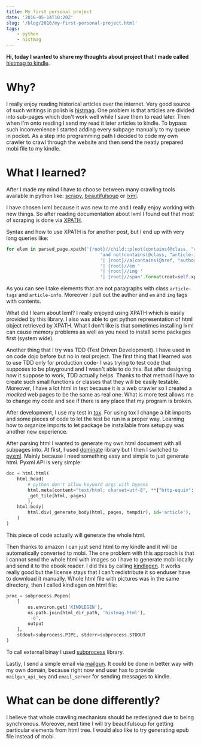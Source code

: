 ```yaml
---
title: My first personal project
date: '2016-05-14T10:20Z'
slug: '/blog/2016/my-first-personal-project.html'
tags: 
    - python
    - histmag
---
```


**Hi, today I wanted to share my thoughts about project that I made
called** [histmag to
kindle](https://github.com/krzysztofzuraw/histmag_to_kindle).

Why?
====

I really enjoy reading historical articles over the internet. Very good
source of such writings in polish is [histmag](http://histmag.org/). One
problem is that articles are divided into sub-pages which don't work
well while I save them to read later. Then when I'm onto reading I send
my read it later articles to kindle. To bypass such inconvenience I
started adding every subpage manually to my queue in pocket. As a step
into programming path I decided to code my own crawler to crawl through
the website and then send the neatly prepared mobi file to my kindle.

What I learned?
===============

After I made my mind I have to choose between many crawling tools
available in python like: [scrapy](http://scrapy.org/),
[beautifulsoup](https://www.crummy.com/software/BeautifulSoup/) or
[lxml](http://lxml.de/).

I have chosen lxml because it was new to me and I really enjoy working
with new things. So after reading documentation about lxml I found out
that most of scraping is done via
[XPATH](https://developer.mozilla.org/en-US/docs/Web/XPath).

Syntax and how to use XPATH is for another post, but I end up with very
long queries like:

```python
for elem in parsed_page.xpath('{root}//child::p[not(contains(@class, "article-tags")) '
                                   'and not(contains(@class, "article-info"))] '
                                   '| {root}//a[contains(@href, "author")]'
                                   '| {root}//em '
                                   '| {root}//img '
                                   '| {root}//span'.format(root=self.xpath_root)):
```

As you can see I take elements that are not paragraphs with class
`article-tags` and `article-info`. Moreover I pull out the author and
`em` and `img` tags with contents.

What did I learn about lxml? I really enjoyed using XPATH which is
easily provided by this library. I also was able to get python
representation of html object retrieved by XPATH. What I don't like is
that sometimes installing lxml can cause memory problems as well as you
need to install some packages first (system wide).

Another thing that I try was TDD (Test Driven Development). I have used
in on code dojo before but no in *real* project. The first thing that I
learned was to use TDD only for production code- I was trying to test
code that supposes to be playground and I wasn't able to do this. But
after designing how it suppose to work, TDD actually helps. Thanks to
that method I have to create such small functions or classes that they
will be easily testable. Moreover, I have a lot html in test because it
is a web crawler so I created a *mocked* web pages to be the same as
real one. What is more test allows me to change my code and see if there
is any place that my program is broken.

After development, I use my test in
[tox](https://pypi.python.org/pypi/tox). For using tox I change a bit
imports and some pieces of code to let the test be run in a proper way.
Learning how to organize imports to let package be installable from
setup.py was another new experience.

After parsing html I wanted to generate my own html document with all
subpages into. At first, I used
[dominate](https://github.com/Knio/dominate) library but I then I
switched to [pyxml](http://py.readthedocs.io/en/latest/xml.html). Mainly
because I need something easy and simple to just generate html. Pyxml
API is very simple:

```python
doc = html.html(
    html.head(
        # python don't allow keyword args with hypens
        html.meta(content="text/html; charset=utf-8", **{"http-equiv": "Content-Type"}),
        _get_tile(html, pages)
        ),
    html.body(
        html.div(_generate_body(html, pages, tempdir), id='article'),
    )
)
```

This piece of code actually will generate the whole html.

Then thanks to amazon I can just send html to my kindle and it will be
automatically converted to mobi. The one problem with this approach is
that I cannot send the whole html with images so I have to generate mobi
locally and send it to the ebook reader. I did this by calling
[kindlegen](http://www.amazon.com/gp/feature.html?docId=1000765211). It
works really good but the license stays that I can't redistribute it so
enduser have to download it manually. Whole html file with pictures was
in the same directory, then I called kindlegen on html file:

```python
proc = subprocess.Popen(
    [
        os.environ.get('KINDLEGEN'),
        os.path.join(html_dir_path, 'histmag.html'),
        '-o',
        output
    ],
    stdout=subprocess.PIPE, stderr=subprocess.STDOUT
)
```

To call external binay I used
[subprocess](https://docs.python.org/3/library/subprocess.html) library.

Lastly, I send a simple email via [mailgun](https://www.mailgun.com/).
It could be done in better way with my own domain, because right now
end user has to provide `mailgun_api_key` and `email_server` for sending
messages to kindle.

What can be done differently?
=============================

I believe that whole crawling mechanism should be redesigned due to
being synchronous. Moreover, next time I will try beautifulsoup for
getting particular elements from html tree. I would also like to try
generating epub file instead of mobi.
